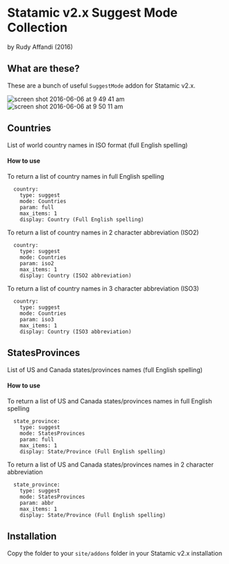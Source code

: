 # Statamic v2.x Suggest Mode Collection
by Rudy Affandi (2016)

## What are these?
These are a bunch of useful `SuggestMode` addon for Statamic v2.x. 

![screen shot 2016-06-06 at 9 49 41 am](https://cloud.githubusercontent.com/assets/1151181/15822493/6a7ffc84-2bcc-11e6-91ac-938f0fa72e3c.png)
![screen shot 2016-06-06 at 9 50 11 am](https://cloud.githubusercontent.com/assets/1151181/15822497/6d9d1e10-2bcc-11e6-9d2e-a9587bdf2548.png)

## Countries
List of world country names in ISO format (full English spelling)

#### How to use
To return a list of country names in full English spelling
```
  country:
    type: suggest
    mode: Countries
    param: full
    max_items: 1
    display: Country (Full English spelling)
```
To return a list of country names in 2 character abbreviation (ISO2)
```
  country:
    type: suggest
    mode: Countries
    param: iso2
    max_items: 1
    display: Country (ISO2 abbreviation)
```
To return a list of country names in 3 character abbreviation (ISO3)
```
  country:
    type: suggest
    mode: Countries
    param: iso3
    max_items: 1
    display: Country (ISO3 abbreviation)
```

## StatesProvinces
List of US and Canada states/provinces names (full English spelling)

#### How to use
To return a list of US and Canada states/provinces names in full English spelling
```
  state_province:
    type: suggest
    mode: StatesProvinces
    param: full
    max_items: 1
    display: State/Province (Full English spelling)
```
To return a list of US and Canada states/provinces names in 2 character abbreviation
```
  state_province:
    type: suggest
    mode: StatesProvinces
    param: abbr
    max_items: 1
    display: State/Province (Full English spelling)
```
## Installation
Copy the folder to your `site/addons` folder in your Statamic v2.x installation
